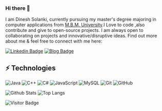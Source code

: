 ### Hi there 👋

I am Dinesh Solanki, currently pursuing my master's degree majoring in computer applications from [M.B.M. University](https://www.mbm.ac.in/).I Love to code ,also contribute and give to open-source projects. I am always open to collaborating on projects and innovative/disruptive ideas. Find out more about me & feel free to connect with me here:

[![Linkedin Badge](https://img.shields.io/badge/-Dinesh_Solanki-blue?style=flat-square&logo=Linkedin&logoColor=white&link=https://www.linkedin.com/in/dinesh-solanki/)](https://www.linkedin.com/in/dinesh-solanki/)
[![Blog Badge](https://img.shields.io/website?label=Wordpress&up_message=Blog&url=https%3A%2F%2Faprogrammers.wordpress.com)](https://aprogrammers.wordpress.com/)

## ⚡ Technologies
![Java](https://img.shields.io/badge/-java-E34A86?style=flat-square&logo=java)
![C++](https://img.shields.io/badge/-C++-00599C?style=flat-square&logo=c)
![C#](https://img.shields.io/badge/-C%23-%20navy?style=flat-square&logo=c-sharp)
![JavaScript](https://img.shields.io/badge/-JavaScript-black?style=flat-square&logo=javascript)
![MySQL](https://img.shields.io/badge/-MySQL-black?style=flat-square&logo=mysql)
![Git](https://img.shields.io/badge/-Git-black?style=flat-square&logo=git)
![GitHub](https://img.shields.io/badge/-GitHub-181717?style=flat-square&logo=github)


![Github Stats](https://github-readme-stats.vercel.app/api?username=DineshSolanki&count_private=true&show_icons=true&include_all_commits=true)
![Top Langs](https://github-readme-stats.vercel.app/api/top-langs/?username=DineshSolanki&hide=TeX&layout=compact)

![Visitor Badge](https://visitor-badge.laobi.icu/badge?page_id=DineshSolanki.DineshSolanki)

